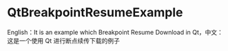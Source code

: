 # QtBreakpointResumeExample
English：It is an example which Breakpoint Resume Download in Qt，中文：这是一个使用 Qt 进行断点续传下载的例子
